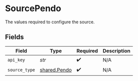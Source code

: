 # SourcePendo

The values required to configure the source.


## Fields

| Field                                        | Type                                         | Required                                     | Description                                  |
| -------------------------------------------- | -------------------------------------------- | -------------------------------------------- | -------------------------------------------- |
| `api_key`                                    | *str*                                        | :heavy_check_mark:                           | N/A                                          |
| `source_type`                                | [shared.Pendo](../../models/shared/pendo.md) | :heavy_check_mark:                           | N/A                                          |
